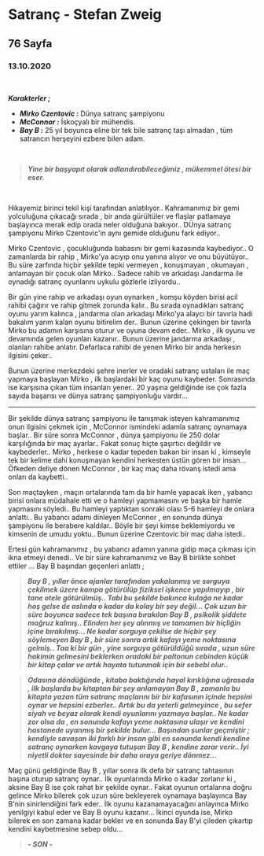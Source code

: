 # Satranç - Stefan Zweig
## 76 Sayfa
### 13.10.2020

<br> 

***Karakterler ;*** 
- ***Mirko Czentovic :*** Dünya satranç şampiyonu
- ***McConnor :*** İskoçyalı bir mühendis.
- ***Bay B :*** 25 yıl boyunca eline bir tek bile satranç taşı almadan , tüm satrancın herşeyini ezbere bilen adam.


<br>

> ***Yine bir başyapıt olarak adlandırabileceğimiz , mükemmel ötesi bir eser.***

<br>

Hikayemiz birinci tekil kişi tarafından anlatılıyor.. Kahramanımız bir gemi yolculuğuna çıkacağı sırada , bir anda gürültüler ve flaşlar patlamaya başlayınca merak edip orada neler olduğuna bakıyor.. DÜnya satranç şampiyonu Mirko Czentovic'in aynı gemide olduğunu fark ediyor..

Mirko Czentovic , çocukluğunda babasını bir gemi kazasında kaybediyor.. O zamanlarda bir rahip , Mirko'ya acıyıp onu yanına alıyor ve onu büyütüyor.. Bu süre zarfında hiçbir şekilde tepki vermeyen , konuşmayan , okumayan , anlamayan bir çocuk olan Mirko.. Sadece rahib ve arkadaşı Jandarma ile oynadığı satranç oyunlarını uykulu gözlerle izliyordu.. 

Bir gün yine rahip ve arkadaşı oyun oynarken , komşu köyden birisi acil rahibi çağırır ve rahip gitmek zorunda kalır.. Bu sırada oynadıkları satranç oyunu yarım kalınca , jandarma olan arkadaşı Mirko'ya alaycı bir tavırla hadi bakalım yarım kalan oyunu bitirelim der.. Bunun üzerine çekingen bir tavırla Mirko bu adamın karşısına oturur ve oyuna devam eder.. Mirko , ilk oyunu ve devamında gelen oyunları kazanır.. Bunun üzerine jandarma arkadaşı ,  olanları  rahibe anlatır. Defarlaca rahibi de yenen Mirko bir anda herkesin ilgisini çeker..

Bunun üzerine merkezdeki şehre inerler ve oradaki satranç ustaları ile maç yapmaya başlayan Mirko , ilk başlardaki bir kaç oyunu kaybeder. Sonrasında ise karşısına çıkan tüm insanları yener.. 20 yaşına geldiğinde ise çok fazla sayıda başarısı ve dünya satranç şampiyonluğu vardır...

____

Bir şekilde dünya satranç şampiyonu ile tanışmak isteyen kahramanımız onun ilgisini çekmek için , McConnor ismindeki adamla satranç oynamaya başlar.. Bir süre sonra McConnor , dünya şampiyonu ile 250 dolar karşılığında bir maç ayarlar.. Fakat sonuç hiçte şaşırtıcı değildir ve kaybederler.. Mirko , herkese o kadar tepeden bakan bir insan ki , kimseyle tek bir kelime dahi konuşmayan kendini herkesten üstün gören bir insan... Öfkeden deliye dönen McConnor , bir kaç maç daha rövanş istedi ama onları da kaybetti.. 

Son maçtayken , maçın ortalarında tam da bir hamle yapacak iken , yabancı birisi onlara müdahale etti ve o hamleyi yapmamasını ve başka bir hamle yapmasını söyledi.. Bu hamleyi yaptıktan sonraki olası 5-6 hamleyi de onlara anlattı.. Bu yabancı adamı dinleyen McConnor , en sonunda dünya şampiyonu ile berabere kaldılar.. Böyle bir şeyi kimse beklemiyordu ve kimsenin de umudu yoktu.. Bunun üzerine Czentovic bir maç daha istedi..

Ertesi gün kahramanımız , bu yabancı adamın yanına gidip maça çıkması için ikna etmeyi denedi.. Ve bir süre  kahramanımız ve Bay B birlikte sohbet ettiler ... Bay B başından geçenleri anlattı ; 

> ***Bay B , yıllar önce ajanlar tarafından yakalanmış ve sorguya çekilmek üzere kampa götürülüp fiziksel işkence yapılmayıp  , bir tane otele götürülmüş.. Tabi bu şekilde bakınca kulağa ne kadar hoş gelse de aslında o kadar da kolay bir şey değil... Çok uzun bir süre boyunca sadece tek başına bırakılan Bay B , psikolik şiddete mağruz kalmış.. Elinden her şey alınmış ve tamamen bir hiçliğin içine bırakılmış... Ne kadar sorguya çekilse de hiçbir şey söylemeyen Bay B , bir süre sonra artık kafayı yeme noktasına gelmiş.. Taa  ki bir gün , yine sorguya götürüldüğü sırada , uzun süre hakimin gelmesini beklerken oradaki bir paltonun cebinden küçük bir kitap çalar ve artık hayata tutunmak için bir sebebi olur..***
 
> ***Odasına döndüğünde , kitaba baktığında hayal kırıklığına uğrasada , ilk başlarda bu kitaptan bir şey anlamayan Bay B , zamanla bu kitapta yazan tüm satranç maçlarını bir bir kafasının içinde hepsini oynar ve hepsini ezberler.. Artık bu da yeterli gelmeyince , bu sefer  siyah ve beyaz olarak kendi oyunlarını yazmaya başlar.. Ne kadar zor olsa da , en sonunda kafayı yeme noktasına ulaşır ve kendini hastanede uyanmış bir şekilde bulur... Başından şunlar geçmiştir ; kendiyle savaşan iki farklı bir insan gibi en sonunda kendi kendine satranç oynarken kavgaya tutuşan Bay B , kendine zarar verir.. İyi niyetli doktor sayesinde bir daha oraya geriye dönmez...***

Maç günü geldiğinde Bay B , yıllar sonra ilk defa bir satranç tahtasının başına oturup satranç oynar.. İlk oyunlarında Mirko o kadar zorlanır ki , aksine Bay B ise çok rahat  bir şekilde oynar.. Fakat oyunun ortalarına doğru gelince Mirko bilerek çok uzun süre bekleyerek oynamaya başlayınca Bay B'nin sinirlendiğini fark eder.. İlk oyunu kazanamayacağını anlayınca Mirko yenilgiyi kabul eder ve Bay B oyunu kazanır... İkinci oyunda ise, Mirko bilerek en son zamana kadar bekler ve en sonunda Bay B'yi çileden çıkartıp kendini kaybetmesine sebep oldu...

> ***- SON -***
